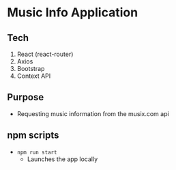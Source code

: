 # Music Info Application 
## Tech 
1. React (react-router)
2. Axios 
3. Bootstrap 
4. Context API
## Purpose
* Requesting music information from the musix.com api

## npm scripts

* `npm run start`
    * Launches the app locally
